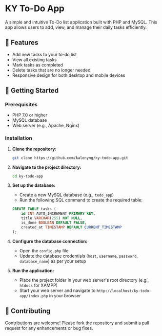 # KY To-Do App

A simple and intuitive To-Do list application built with PHP and MySQL. This app allows users to add, view, and manage their daily tasks efficiently.

## 📝 Features

- Add new tasks to your to-do list
- View all existing tasks
- Mark tasks as completed
- Delete tasks that are no longer needed
- Responsive design for both desktop and mobile devices

## 🚀 Getting Started

### Prerequisites

- PHP 7.0 or higher
- MySQL database
- Web server (e.g., Apache, Nginx)

### Installation

1. **Clone the repository:**

   ```bash
   git clone https://github.com/kalenyng/ky-todo-app.git
   ```

2. **Navigate to the project directory:**

   ```bash
   cd ky-todo-app
   ```

3. **Set up the database:**

   - Create a new MySQL database (e.g., `todo_app`)
   - Run the following SQL command to create the required table:

   ```sql
   CREATE TABLE tasks (
       id INT AUTO_INCREMENT PRIMARY KEY,
       title VARCHAR(255) NOT NULL,
       is_done BOOLEAN DEFAULT FALSE,
       created_at TIMESTAMP DEFAULT CURRENT_TIMESTAMP
   );
   ```

4. **Configure the database connection:**

   - Open the `config.php` file
   - Update the database credentials (`host`, `username`, `password`, `database_name`) as per your setup

5. **Run the application:**

   - Place the project folder in your web server's root directory (e.g., `htdocs` for XAMPP)
   - Start your web server and navigate to `http://localhost/ky-todo-app/index.php` in your browser

## 🤝 Contributing

Contributions are welcome! Please fork the repository and submit a pull request for any enhancements or bug fixes.

